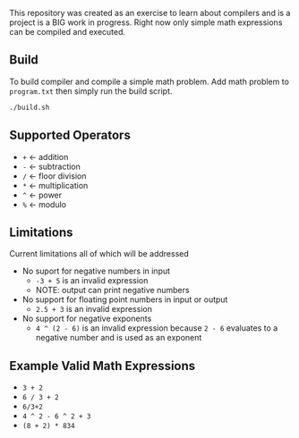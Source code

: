 This repository was created as an exercise to learn about compilers and is a project is a BIG work in progress. Right now only simple math expressions can be compiled and executed. 

## Build

To build compiler and compile a simple math problem. Add math problem to `program.txt` then simply run the build script.

```bash
./build.sh
```

## Supported Operators
- `+`  <- addition
- `-`  <- subtraction
- `/`  <- floor division
- `*`  <- multiplication
- `^`  <- power
- `%`  <- modulo

## Limitations

Current limitations all of which will be addressed
- No suport for negative numbers in input
    - `-3 + 5` is an invalid expression
    - NOTE: output can print negative numbers
- No support for floating point numbers in input or output
    - `2.5 + 3` is an invalid expression
- No support for negative exponents
    - `4 ^ (2 - 6)` is an invalid expression because `2 - 6` evaluates to a negative number and is used as an exponent

## Example Valid Math Expressions
- `3 + 2`
- `6 / 3 + 2`
- `6/3+2`
- `4 ^ 2 - 6 ^ 2 + 3`
- `(8 + 2) * 834`

